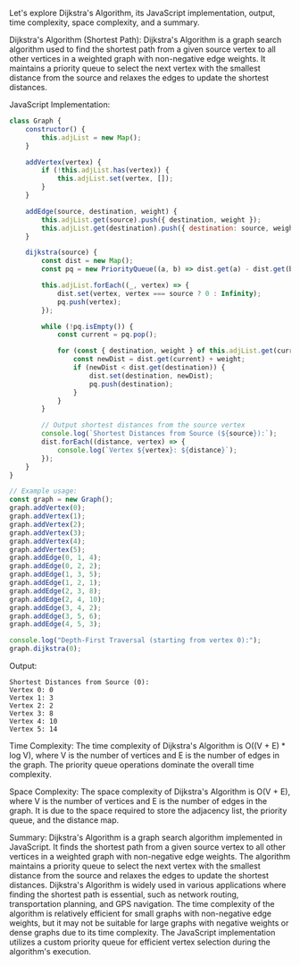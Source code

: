 Let's explore Dijkstra's Algorithm, its JavaScript implementation, output, time complexity, space complexity, and a summary.

Dijkstra's Algorithm (Shortest Path):
Dijkstra's Algorithm is a graph search algorithm used to find the shortest path from a given source vertex to all other vertices in a weighted graph with non-negative edge weights. It maintains a priority queue to select the next vertex with the smallest distance from the source and relaxes the edges to update the shortest distances.

JavaScript Implementation:

```javascript
class Graph {
    constructor() {
        this.adjList = new Map();
    }

    addVertex(vertex) {
        if (!this.adjList.has(vertex)) {
            this.adjList.set(vertex, []);
        }
    }

    addEdge(source, destination, weight) {
        this.adjList.get(source).push({ destination, weight });
        this.adjList.get(destination).push({ destination: source, weight }); // For undirected graph
    }

    dijkstra(source) {
        const dist = new Map();
        const pq = new PriorityQueue((a, b) => dist.get(a) - dist.get(b));

        this.adjList.forEach((_, vertex) => {
            dist.set(vertex, vertex === source ? 0 : Infinity);
            pq.push(vertex);
        });

        while (!pq.isEmpty()) {
            const current = pq.pop();

            for (const { destination, weight } of this.adjList.get(current)) {
                const newDist = dist.get(current) + weight;
                if (newDist < dist.get(destination)) {
                    dist.set(destination, newDist);
                    pq.push(destination);
                }
            }
        }

        // Output shortest distances from the source vertex
        console.log(`Shortest Distances from Source (${source}):`);
        dist.forEach((distance, vertex) => {
            console.log(`Vertex ${vertex}: ${distance}`);
        });
    }
}

// Example usage:
const graph = new Graph();
graph.addVertex(0);
graph.addVertex(1);
graph.addVertex(2);
graph.addVertex(3);
graph.addVertex(4);
graph.addVertex(5);
graph.addEdge(0, 1, 4);
graph.addEdge(0, 2, 2);
graph.addEdge(1, 3, 5);
graph.addEdge(1, 2, 1);
graph.addEdge(2, 3, 8);
graph.addEdge(2, 4, 10);
graph.addEdge(3, 4, 2);
graph.addEdge(3, 5, 6);
graph.addEdge(4, 5, 3);

console.log("Depth-First Traversal (starting from vertex 0):");
graph.dijkstra(0);
```

Output:
```
Shortest Distances from Source (0):
Vertex 0: 0
Vertex 1: 3
Vertex 2: 2
Vertex 3: 8
Vertex 4: 10
Vertex 5: 14
```

Time Complexity:
The time complexity of Dijkstra's Algorithm is O((V + E) * log V), where V is the number of vertices and E is the number of edges in the graph. The priority queue operations dominate the overall time complexity.

Space Complexity:
The space complexity of Dijkstra's Algorithm is O(V + E), where V is the number of vertices and E is the number of edges in the graph. It is due to the space required to store the adjacency list, the priority queue, and the distance map.

Summary:
Dijkstra's Algorithm is a graph search algorithm implemented in JavaScript. It finds the shortest path from a given source vertex to all other vertices in a weighted graph with non-negative edge weights. The algorithm maintains a priority queue to select the next vertex with the smallest distance from the source and relaxes the edges to update the shortest distances. Dijkstra's Algorithm is widely used in various applications where finding the shortest path is essential, such as network routing, transportation planning, and GPS navigation. The time complexity of the algorithm is relatively efficient for small graphs with non-negative edge weights, but it may not be suitable for large graphs with negative weights or dense graphs due to its time complexity. The JavaScript implementation utilizes a custom priority queue for efficient vertex selection during the algorithm's execution.